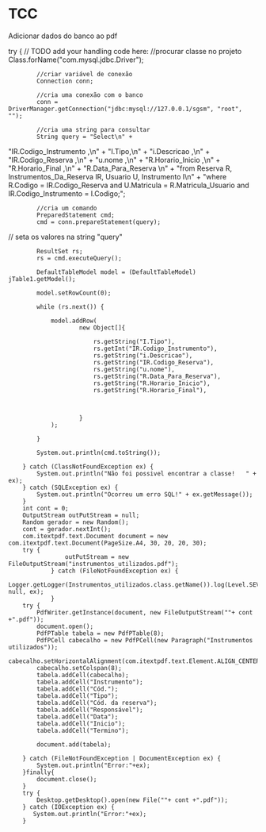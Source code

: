 # TCC
Adicionar dados do banco ao pdf

 try {
            // TODO add your handling code here:
            //procurar classe no projeto
            Class.forName("com.mysql.jdbc.Driver");

            //criar variável de conexão
            Connection conn;

            //cria uma conexão com o banco            
            conn = DriverManager.getConnection("jdbc:mysql://127.0.0.1/sgsm", "root", "");

            //cria uma string para consultar           
            String query = "Select\n" +
"IR.Codigo_Instrumento ,\n" +
"I.Tipo,\n" +
"i.Descricao ,\n" +
"IR.Codigo_Reserva ,\n" +
"u.nome ,\n" +
"R.Horario_Inicio ,\n" +
"R.Horario_Final ,\n" +
"R.Data_Para_Reserva \n" +
"from Reserva R, Instrumentos_Da_Reserva IR, Usuario U, Instrumento I\n" +
"where R.Codigo = IR.Codigo_Reserva and U.Matricula = R.Matricula_Usuario and IR.Codigo_Instrumento = I.Codigo;";

            //cria um comando 
            PreparedStatement cmd;
            cmd = conn.prepareStatement(query);

//            seta os valores na string "query"
            

            ResultSet rs;
            rs = cmd.executeQuery();

            DefaultTableModel model = (DefaultTableModel) jTable1.getModel();

            model.setRowCount(0);

            while (rs.next()) {

                model.addRow(
                        new Object[]{
                          
                            rs.getString("I.Tipo"),
                            rs.getInt("IR.Codigo_Instrumento"),
                            rs.getString("i.Descricao"),
                            rs.getString("IR.Codigo_Reserva"),
                            rs.getString("u.nome"),
                            rs.getString("R.Data_Para_Reserva"),
                            rs.getString("R.Horario_Inicio"),
                            rs.getString("R.Horario_Final"),

                           
                   
                        }
                );

            }

            System.out.println(cmd.toString());

        } catch (ClassNotFoundException ex) {
            System.out.println("Não foi possivel encontrar a classe!   " + ex);
        } catch (SQLException ex) {
            System.out.println("Ocorreu um erro SQL!" + ex.getMessage());
        }   
        int cont = 0;
        OutputStream outPutStream = null;
        Random gerador = new Random();
        cont = gerador.nextInt();  
        com.itextpdf.text.Document document = new com.itextpdf.text.Document(PageSize.A4, 30, 20, 20, 30);
        try {
                    outPutStream = new FileOutputStream("instrumentos_utilizados.pdf");
                } catch (FileNotFoundException ex) {
                    Logger.getLogger(Instrumentos_utilizados.class.getName()).log(Level.SEVERE, null, ex);
                }
        try {
            PdfWriter.getInstance(document, new FileOutputStream(""+ cont +".pdf"));   
            document.open();
            PdfPTable tabela = new PdfPTable(8);
            PdfPCell cabecalho = new PdfPCell(new Paragraph("Instrumentos utilizados"));
            cabecalho.setHorizontalAlignment(com.itextpdf.text.Element.ALIGN_CENTER);
            cabecalho.setColspan(8);
            tabela.addCell(cabecalho);
            tabela.addCell("Instrumento");
            tabela.addCell("Cód.");
            tabela.addCell("Tipo");
            tabela.addCell("Cód. da reserva");
            tabela.addCell("Responsável");
            tabela.addCell("Data");
            tabela.addCell("Inicio");
            tabela.addCell("Termino");
            
            document.add(tabela);
                    
        } catch (FileNotFoundException | DocumentException ex) {
            System.out.println("Error:"+ex);
        }finally{
            document.close();
        }
        try {
            Desktop.getDesktop().open(new File(""+ cont +".pdf"));
        } catch (IOException ex) {
           System.out.println("Error:"+ex);
        }       

